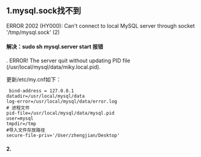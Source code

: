 ## 1.mysql.sock找不到

ERROR 2002 (HY000): Can't connect to local MySQL server through socket '/tmp/mysql.sock' (2)

#### 解决：sudo sh mysql.server start 报错

. ERROR! The server quit without updating PID file (/usr/local/mysql/data/miky.local.pid).

  更新/etc/my.cnf如下：
  
```
 bind-address = 127.0.0.1
datadir=/usr/local/mysql/data
log-error=/usr/local/mysql/data/error.log
# 进程文件
pid-file=/usr/local/mysql/data/mysql.pid
user=mysql
tmpdir=/tmp
#导入文件存放路径
secure-file-priv='/User/zhengjian/Desktop' 
 ``` 
#### 2.
